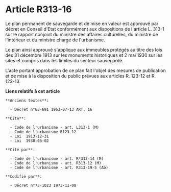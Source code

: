 # Article R313-16

Le plan permanent de sauvegarde et de mise en valeur est approuvé par décret en Conseil d'Etat conformément aux dispositions
de l'article L. 313-1 sur le rapport conjoint du ministre des affaires culturelles, du ministre de l'intérieur et du ministre
chargé de l'urbanisme.

Le plan ainsi approuvé s'applique aux immeubles protégés au titre des lois des 31 décembre 1913 sur les monuments historiques
et 2 mai 1930 sur les sites et compris dans les limites du secteur sauvegardé.

L'acte portant approbation de ce plan fait l'objet des mesures de publication et de mise à la disposition du public prévues
aux articles R. 123-12 et R. 123-13.

**Liens relatifs à cet article**

	**Anciens textes**:

	  - Décret n°63-691 1963-07-13 ART. 16

	**Cite**:

	  - Code de l'urbanisme - art. L313-1 (M)
	  - Code de l'urbanisme R123-12
	  - Loi  1913-12-31
	  - Loi  1930-05-02

	**Cité par**:

	  - Code de l'urbanisme - art. R*313-14 (M)
	  - Code de l'urbanisme - art. R313-12 (M)
	  - Code de l'urbanisme - art. R313-19-5 (Ab)

	**Codifié par**:

	  - Décret n°73-1023 1973-11-08
